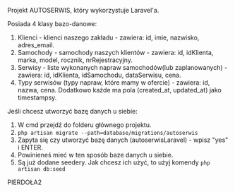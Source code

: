 Projekt AUTOSERWIS, który wykorzystuje Laravel'a.

Posiada 4 klasy bazo-danowe:
1. Klienci - klienci naszego zakładu - zawiera: id, imie, nazwisko, adres_email.
2. Samochody - samochody naszych klientów - zawiera: id, idKlienta, marka, model, rocznik, nrRejestracyjny.
3. Serwisy - liste wykonanych napraw samochodów(lub zaplanowanych) - zawiera: id, idKlienta, idSamochodu, dataSerwisu, cena.
4. Typy serwisów (typy napraw, które mamy w ofercie) - zawiera: id, nazwa, cena.
Dodatkowo każde ma pola (created_at, updated_at) jako timestampsy. 

Jeśli chcesz utworzyć bazę danych u siebie:
1.  W cmd przejdź do folderu głównego projektu.
2.  `php artisan migrate --path=database/migrations/autoserwis`
3.  Zapyta się czy utworzyć bazę danych (autoserwisLaravel) - wpisz "yes" i ENTER.
4.  Powinieneś mieć w ten sposób baze danych u siebie.
5.  Są już dodane seedery. Jak chcesz ich użyć, to użyj komendy
`php artisan db:seed`

PIERDOŁA2

